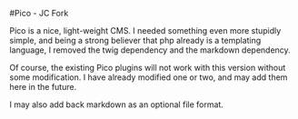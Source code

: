 #Pico - JC Fork

Pico is a nice, light-weight CMS. I needed something even more stupidly simple, and being a strong believer that php already is a templating language, I removed the twig dependency and the markdown dependency.

Of course, the existing Pico plugins will not work with this version without some modification. I have already modified one or two, and may add them here in the future.

I may also add back markdown as an optional file format.
